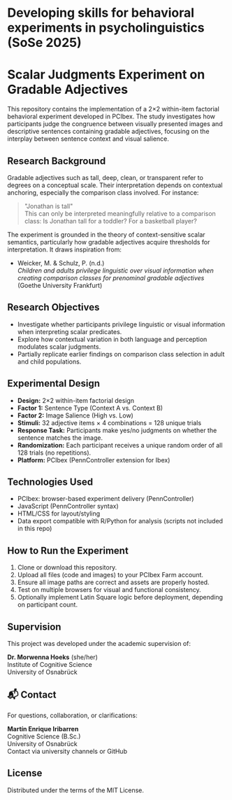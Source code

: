 # Developing skills for behavioral experiments in psycholinguistics (SoSe 2025)

# Scalar Judgments Experiment on Gradable Adjectives 

This repository contains the implementation of a 2×2 within-item factorial behavioral experiment developed in PCIbex. The study investigates how participants judge the congruence between visually presented images and descriptive sentences containing gradable adjectives, focusing on the interplay between sentence context and visual salience.

## Research Background

Gradable adjectives such as tall, deep, clean, or transparent refer to degrees on a conceptual scale. Their interpretation depends on contextual anchoring, especially the comparison class involved. For instance:

> "Jonathan is tall"  
> This can only be interpreted meaningfully relative to a comparison class: Is Jonathan tall for a toddler? For a basketball player?

The experiment is grounded in the theory of context-sensitive scalar semantics, particularly how gradable adjectives acquire thresholds for interpretation. It draws inspiration from:

- Weicker, M. & Schulz, P. (n.d.)  
  *Children and adults privilege linguistic over visual information when creating comparison classes for prenominal gradable adjectives* (Goethe University Frankfurt)

## Research Objectives

- Investigate whether participants privilege linguistic or visual information when interpreting scalar predicates.  
- Explore how contextual variation in both language and perception modulates scalar judgments.  
- Partially replicate earlier findings on comparison class selection in adult and child populations.

## Experimental Design

- **Design:** 2×2 within-item factorial design  
- **Factor 1:** Sentence Type (Context A vs. Context B)  
- **Factor 2:** Image Salience (High vs. Low)  
- **Stimuli:** 32 adjective items × 4 combinations = 128 unique trials  
- **Response Task:** Participants make yes/no judgments on whether the sentence matches the image.  
- **Randomization:** Each participant receives a unique random order of all 128 trials (no repetitions).  
- **Platform:** PCIbex (PennController extension for Ibex)  

## Technologies Used

- PCIbex: browser-based experiment delivery (PennController)  
- JavaScript (PennController syntax)  
- HTML/CSS for layout/styling  
- Data export compatible with R/Python for analysis (scripts not included in this repo)  

## How to Run the Experiment

1. Clone or download this repository.  
2. Upload all files (code and images) to your PCIbex Farm account.  
3. Ensure all image paths are correct and assets are properly hosted.  
4. Test on multiple browsers for visual and functional consistency.  
5. Optionally implement Latin Square logic before deployment, depending on participant count.

## Supervision

This project was developed under the academic supervision of:  

**Dr. Morwenna Hoeks** (she/her)  
Institute of Cognitive Science  
University of Osnabrück  

## 📬 Contact

For questions, collaboration, or clarifications:  

**Martín Enrique Iribarren**  
Cognitive Science (B.Sc.)  
University of Osnabrück  
Contact via university channels or GitHub  

## License

Distributed under the terms of the MIT License.
